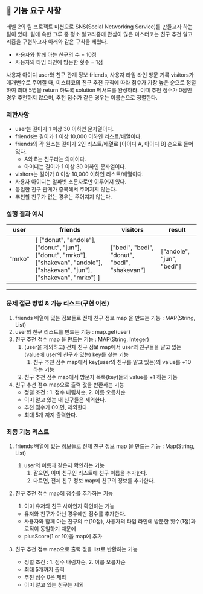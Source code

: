 ## 🚀 기능 요구 사항

레벨 2의 팀 프로젝트 미션으로 SNS(Social Networking Service)를 만들고자 하는 팀이 있다. 팀에 속한 크루 중 평소 알고리즘에 관심이 많은 미스터코는 친구 추천 알고리즘을 구현하고자 아래와 같은 규칙을 세웠다.

- 사용자와 함께 아는 친구의 수 = 10점 
- 사용자의 타임 라인에 방문한 횟수 = 1점

사용자 아이디 user와 친구 관계 정보 friends, 사용자 타임 라인 방문 기록 visitors가 매개변수로 주어질 때, 미스터코의 친구 추천 규칙에 따라 점수가 가장 높은 순으로 정렬하여 최대 5명을 return 하도록 solution 메서드를 완성하라. 이때 추천 점수가 0점인 경우 추천하지 않으며, 추천 점수가 같은 경우는 이름순으로 정렬한다.

### 제한사항

- user는 길이가 1 이상 30 이하인 문자열이다.
- friends는 길이가 1 이상 10,000 이하인 리스트/배열이다.
- friends의 각 원소는 길이가 2인 리스트/배열로 [아이디 A, 아이디 B] 순으로 들어있다.
  - A와 B는 친구라는 의미이다.
  - 아이디는 길이가 1 이상 30 이하인 문자열이다.
- visitors는 길이가 0 이상 10,000 이하인 리스트/배열이다.
- 사용자 아이디는 알파벳 소문자로만 이루어져 있다.
- 동일한 친구 관계가 중복해서 주어지지 않는다.
- 추천할 친구가 없는 경우는 주어지지 않는다.

### 실행 결과 예시

| user | friends | visitors | result |
| --- | --- | --- | --- |
| "mrko" | [ ["donut", "andole"], ["donut", "jun"], ["donut", "mrko"], ["shakevan", "andole"], ["shakevan", "jun"], ["shakevan", "mrko"] ] | ["bedi", "bedi", "donut", "bedi", "shakevan"] | ["andole", "jun", "bedi"] |
------------

### 문제 접근 방법 & 기능 리스트(구현 이전)
1. friends 배열에 있는 정보들로 전체 친구 정보 map 을 만드는 기능 : MAP(String, List)
2. user의 친구 리스트를 만드는 기능 : map.get(user) 
3. 친구 추천 점수 map 을 만드는 기능 : MAP(String, Integer)
   1. (user을 제외하고) 전체 친구 정보 map에서 user의 친구들을 알고 있는(value에 user의 친구가 있는) key를 찾는 기능
      1. 친구 추천 점수 map에서 key(user의 친구를 알고 있는)의 value를 +10 하는 기능
   2. 친구 추천 점수 map에서 방문자 목록(key)들의 value를 +1 하는 기능
4. 친구 추천 점수 map으로 출력 값을 반환하는 기능
   - 정렬 조건 : 1. 점수 내림차순, 2. 이름 오름차순
   - 이미 알고 있는 내 친구들은 제외한다.
   - 추천 점수가 0이면, 제외한다.
   - 최대 5개 까지 출력한다.

### 최종 기능 리스트
1. friends 배열에 있는 정보들로 전체 친구 정보 map 을 만드는 기능 : Map(String, List)
   1. user의 이름과 같은지 확인하는 기능
      1. 같으면, 이미 친구인 리스트에 친구 이름을 추가한다.
      2. 다르면, 전체 친구 정보 map에 친구의 정보를 추가한다.

2. 친구 추천 점수 map에 점수를 추가하는 기능
   1. 이미 유저와 친구 사이인지 확인하는 기능
   - 유저와 친구가 아닌 경우에만 점수를 추가한다.
   - 사용자와 함께 아는 친구의 수(10점), 사용자의 타임 라인에 방문한 횟수(1점)과 로직이 동일하기 때문에
   - plusScore(1 or 10)을 map에 추가

3. 친구 추천 점수 map으로 출력 값을 list로 반환하는 기능
   - 정렬 조건 : 1. 점수 내림차순, 2. 이름 오름차순
   - 최대 5개까지 출력
   - 추천 점수 0은 제외
   - 이미 알고 있는 친구는 제외
